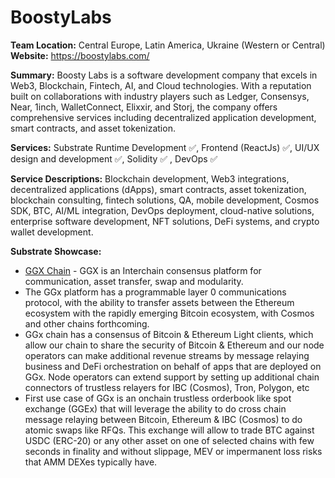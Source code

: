 # BoostyLabs
**Team Location:** Central Europe, Latin America, Ukraine (Western or Central) <br />
**Website:** https://boostylabs.com/ 

**Summary:** 
Boosty Labs is a software development company that excels in Web3, Blockchain, Fintech, AI, and Cloud technologies. With a reputation built on collaborations with industry players such as Ledger, Consensys, Near, 1inch, WalletConnect, Elixxir, and Storj, the company offers comprehensive services including decentralized application development, smart contracts, and asset tokenization.

**Services:** 
Substrate Runtime Development ✅, Frontend (ReactJs)  ✅, UI/UX design and development ✅, Solidity  ✅ , DevOps  ✅

**Service Descriptions:** Blockchain development, Web3 integrations, decentralized applications (dApps), smart contracts, asset tokenization, blockchain consulting, fintech solutions, QA, mobile development, Cosmos SDK, BTC, AI/ML integration, DevOps deployment, cloud-native solutions, enterprise software development, NFT solutions, DeFi systems, and crypto wallet development.

**Substrate Showcase:**
* [GGX Chain](https://github.com/ggxchain/ggxnode) - GGX is an Interchain consensus platform for communication, asset transfer, swap and modularity.
* The GGx platform has a programmable layer 0 communications protocol, with the ability to transfer assets between the Ethereum ecosystem with the rapidly emerging Bitcoin ecosystem, with Cosmos and other chains forthcoming.
* GGx chain has a consensus of Bitcoin & Ethereum Light clients, which allow our chain to share the security of Bitcoin & Ethereum and our node operators can make additional revenue streams by message relaying business and DeFi orchestration on behalf of apps that are deployed on GGx. Node operators can extend support by setting up additional chain connectors of trustless relayers for IBC (Cosmos), Tron, Polygon, etc
* First use case of GGx is an onchain trustless orderbook like spot exchange (GGEx) that will leverage the ability to do cross chain message relaying between Bitcoin, Ethereum & IBC (Cosmos) to do atomic swaps like RFQs. This exchange will allow to trade BTC against USDC (ERC-20) or any other asset on one of selected chains with few seconds in finality and without slippage, MEV or impermanent loss risks that AMM DEXes typically have.


